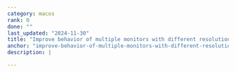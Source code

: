 ```yaml
---
category: macos
rank: 0
done: ""
last_updated: "2024-11-30"
title: "Improve behavior of multiple monitors with different resolutions"
anchor: "improve-behavior-of-multiple-monitors-with-different-resolutions"
description: |

---
```

